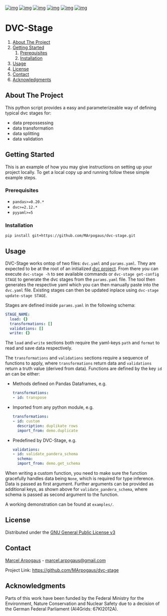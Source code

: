 [![img](https://img.shields.io/github/contributors/MArpogaus/dvc-stage.svg?style=flat-square)](https://github.com/MArpogaus/dvc-stage/graphs/contributors)
[![img](https://img.shields.io/github/forks/MArpogaus/dvc-stage.svg?style=flat-square)](https://github.com/MArpogaus/dvc-stage/network/members)
[![img](https://img.shields.io/github/stars/MArpogaus/dvc-stage.svg?style=flat-square)](https://github.com/MArpogaus/dvc-stage/stargazers)
[![img](https://img.shields.io/github/issues/MArpogaus/dvc-stage.svg?style=flat-square)](https://github.com/MArpogaus/dvc-stage/issues)
[![img](https://img.shields.io/github/license/MArpogaus/dvc-stage.svg?style=flat-square)](https://github.com/MArpogaus/dvc-stage/blob/master/COPYING)
[![img](https://img.shields.io/badge/-LinkedIn-black.svg?style=flat-square&logo=linkedin&colorB=555)](https://linkedin.com/in/MArpogaus)


# DVC-Stage

1.  [About The Project](#about-the-project)
2.  [Getting Started](#getting-started)
    1.  [Prerequisites](#prerequisites)
    2.  [Installation](#installation)
3.  [Usage](#usage)
4.  [License](#license)
5.  [Contact](#contact)
6.  [Acknowledgments](#acknowledgments)


<a id="about-the-project"></a>

## About The Project

This python script provides a easy and parameterizeable way of defining typical dvc stages for:

-   data prepossessing
-   data transformation
-   data splitting
-   data validation


<a id="getting-started"></a>

## Getting Started

This is an example of how you may give instructions on setting up your
project locally. To get a local copy up and running follow these simple
example steps.


<a id="prerequisites"></a>

### Prerequisites

-   `pandas>=0.20.*`
-   `dvc>=2.12.*`
-   `pyyaml>=5`


<a id="installation"></a>

### Installation

    pip install git+https://github.com/MArpogaus/dvc-stage.git


<a id="usage"></a>

## Usage

DVC-Stage works ontop of two files: `dvc.yaml` and `params.yaml`.
They are expected to be at the root of an initialized [dvc project](https://dvc.org/).
From there you can execute `dvc-stage -h` to see available commands or `dvc-stage get-config STAGE` to generate the dvc stages from the `params.yaml` file. The tool then generates the respective yaml which you can then manually paste into the `dvc.yaml` file. Existing stages can then be updated inplace using `dvc-stage update-stage STAGE`.

Stages are defined inside `params.yaml` in the following schema:
```yaml
STAGE_NAME:
  load: {}
  transformations: []
  validations: []
  write: {}
```

The `load` and `write` sections both require the yaml-keys `path` and `format` to read and save data respectively.

The `transformations` and `validations` sections require a sequence of functions to apply, where `transformations` return data and `validations` return a truth value (derived from data). 
Functions are defined by the key `id` an can be either:
 - Methods defined on Pandas Dataframes, e.g. 
   ```yaml
   transformations:
   - id: transpose
   ```
 - Imported from any python module, e.g.
   ```yaml
   transformations:
   - id: custom
     description: duplikate rows
     import_from: demo.duplicate
   ```
 - Predefined by DVC-Stage, e.g.
   ```yaml
   validations:
   - id: validate_pandera_schema
     schema:
     import_from: demo.get_schema
   ```
   
When writing a custom function, you need to make sure the function gracefully handles data being `None`, which is required for type inference. Data is passed as first argument. Further arguments can be provided as additional keys, as shown above for `validate_pandera_schema`, where schema is passed as second argument to the function.


A working demonstration can be found at `examples/`.


<a id="license"></a>

## License

Distributed under the [GNU General Public License v3](COPYING)


<a id="contact"></a>

## Contact

[Marcel Arpogaus](https://github.com/MArpogaus/) - [marcel.arpogaus@gmail.com](mailto:marcel.arpogaus@gmail.com)

Project Link:
<https://github.com/MArpogaus/dvc-stage>


<a id="acknowledgments"></a>

## Acknowledgments

Parts of this work have been funded by the Federal Ministry for the Environment, Nature Conservation and Nuclear Safety due to a decision of the German Federal Parliament (AI4Grids: 67KI2012A).
